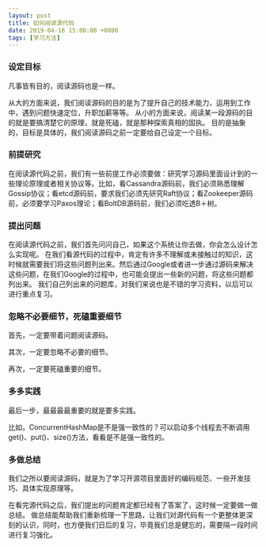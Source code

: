 ```yaml
---
layout: post
title: 如何阅读源代码
date: 2019-04-16 15:00:00 +0800
tags: [学习方法]
---
```


<!-- more -->

### 设定目标

凡事皆有目的，阅读源码也是一样。

从大的方面来说，我们阅读源码的目的是为了提升自己的技术能力，运用到工作中，遇到问题快速定位，升职加薪等等。
从小的方面来说，阅读某一段源码的目的就是要搞清楚它的原理，就是死磕，就是那种探索真相的固执。
目的是抽象的，目标是具体的，我们阅读源码之前一定要给自己设定一个目标。

### 前提研究

在阅读源代码之前，我们有一些前提工作必须要做：研究学习源码里面设计到的一些理论原理或者相关协议等。比如，看Cassandra源码前，我们必须熟悉理解Gossip协议；看etcd源码前，要求我们必须先研究Raft协议；看Zookeeper源码前，必须要学习Paxos理论；看BoltDB源码前，我们必须吃透B＋树。

### 提出问题

在阅读源代码之前，我们首先问问自己，如果这个系统让你去做，你会怎么设计怎么实现呢。
在我们看源代码的过程中，肯定有许多不理解或未接触过的知识，这时候就需要我们将这些问题列出来。然后通过Google或者进一步通过源码来解决这些问题，在我们Google的过程中，也可能会提出一些新的问题，将这些问题都列出来。
我们自己列出来的问题库，对我们来说也是不错的学习资料，以后可以进行重点复习。

### 忽略不必要细节，死磕重要细节

首先，一定要带着问题阅读源码。

其次，一定要忽略不必要的细节。

再次，一定要死磕重要的细节。

### 多多实践

最后一步，最最最最重要的就是要多实践。

比如，ConcurrentHashMap是不是强一致性的？可以启动多个线程去不断调用get()、put()、size()方法，看看是不是强一致性的。

### 多做总结

我们之所以要阅读源码，就是为了学习开源项目里面好的编码规范、一些开发技巧、具体实现原理等。

在看完源代码之后，我们提出的问题肯定都已经有了答案了，这时候一定要做一做总结。
做总结能帮助我们重新梳理一下思路，让我们对源代码有一个更整体更深刻的认识，同时，也方便我们日后的复习，毕竟我们总是健忘的，需要隔一段时间进行复习强化。



